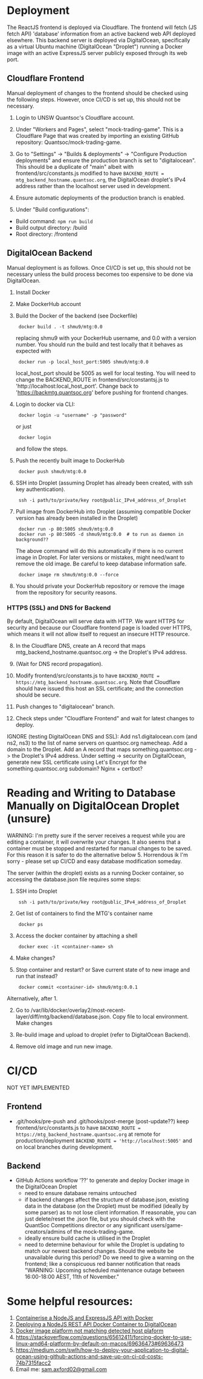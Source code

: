 # Deployment
The ReactJS frontend is deployed via Cloudflare. The frontend will fetch (JS fetch API) 'database' information from an active backend web API deployed elsewhere.
This backend server is deployed via DigitalOcean, specifically as a virtual Ubuntu machine (DigitalOcean "Droplet") running a Docker image with an active ExpressJS 
server publicly exposed through its web port.

## Cloudflare Frontend
Manual deployment of changes to the frontend should be checked using the following steps. However, once CI/CD is set up, this should not be necessary.
1. Login to UNSW Quantsoc's Cloudflare account.

2. Under "Workers and Pages", select "mock-trading-game". This is a Cloudflare Page that was created by importing an existing GitHub repository: Quantsoc/mock-trading-game.

3. Go to "Settings" -> "Builds & deployments" -> "Configure Production deployments" and ensure the production branch is set to "digitalocean". This should be a duplicate of 
"main" albeit with frontend/src/constants.js modified to have ```BACKEND_ROUTE = mtg_backend_hostname.quantsoc.org```, the DigitalOcean droplet's IPv4 address rather
than the localhost server used in development.

4. Ensure automatic deployments of the production branch is enabled.

5. Under "Build configurations":
- Build command: ```npm run build```
- Build output directory: /build
- Root directory: /frontend 

## DigitalOcean Backend
Manual deployment is as follows. Once CI/CD is set up, this should not be necessary unless the build process becomes too expensive to be done via DigitalOcean.
1. Install Docker

2. Make DockerHub account

3. Build the Docker of the backend (see Dockerfile)

        docker build . -t shmu9/mtg:0.0
    replacing shmu9 with your DockerHub username, and 0.0 with a version number. You should run the build and test locally that it behaves as expected with

        docker run -p local_host_port:5005 shmu9/mtg:0.0

	local_host_port should be 5005 as well for local testing. You will need to change the BACKEND_ROUTE in frontend/src/constantsj.js to 'http://localhost:local_host_port'. Change back to 'https://backmtg.quantsoc.org' before pushing for frontend changes.

4. Login to docker via CLI:

        docker login -u "username" -p "password"

    or just

        docker login
    and follow the steps.

5. Push the recently built image to DockerHub

        docker push shmu9/mtg:0.0

6. SSH into Droplet (assuming Droplet has already been created, with ssh key authentication).

        ssh -i path/to/private/key root@public_IPv4_address_of_Droplet

7. Pull image from DockerHub into Droplet (assuming compatible Docker version has already been installed in the Droplet)

        docker run -p 80:5005 shmu9/mtg:0.0
        docker run -p 80:5005 -d shmu9/mtg:0.0  # to run as daemon in background??
    The above command will do this automatically if there is no current image in Droplet.
    For later versions or mistakes, might need/want to remove the old image. Be careful to keep database information safe.

        docker image rm shmu9/mtg:0.0 --force

8. You should private your DockerHub repository or remove the image from the repository for security reasons.

### HTTPS (SSL) and DNS for Backend
By default, DigitalOcean will serve data with HTTP. We want HTTPS for security and because our Cloudflare frontend page is
loaded over HTTPS, which means it will not allow itself to request an insecure HTTP resource.

8. In the Cloudflare DNS, create an A record that maps mtg_backend_hostname.quantsoc.org -> the Droplet's IPv4 address.

9. (Wait for DNS record propagation).

10. Modify frontend/src/constants.js to have ```BACKEND_ROUTE = https://mtg_backend_hostname.quantsoc.org```. Note that Cloudflare should 
have issued this host an SSL certificate; and the connection should be secure.

11. Push changes to "digitalocean" branch.

12. Check steps under "Cloudflare Frontend" and wait for latest changes to deploy.


IGNORE (testing DigitalOcean DNS and SSL):
    Add ns1.digitalocean.com (and ns2, ns3) to the list of name servers on quantsoc.org namecheap. 
    Add a domain to the Droplet. 
    Add an A record that maps something.quantsoc.org -> the Droplet's IPv4 address.
    Under setting -> security on DigitalOcean, generate new SSL certificate using Let's Encrypt for the something.quantsoc.org subdomain?
    Nginx + certbot?

# Reading and Writing to Database Manually on DigitalOcean Droplet (unsure)
WARNING: I'm pretty sure if the server receives a request while you are editing a container, it will overwrite your changes. It also seems that a container must be stopped and restarted for manual changes to be saved. For this reason it is safer to do the alternative below 5. Horrendous ik I'm sorry - please set up CI/CD and easy database modification someday.

The server (within the droplet) exists as a running Docker container, so accessing the database.json file requires some steps:
1. SSH into Droplet

        ssh -i path/to/private/key root@public_IPv4_address_of_Droplet

2. Get list of containers to find the MTG's container name

        docker ps

3. Access the docker container by attaching a shell

        docker exec -it <container-name> sh

4. Make changes?

5. Stop container and restart? or Save current state of to new image and run that instead?

		docker commit <container-id> shmu9/mtg:0.0.1

Alternatively, after 1.

2. Go to /var/lib/docker/overlay2/most-recent-layer/diff/mtg/backend/database.json. Copy file to local environment. Make changes

3. Re-build image and upload to droplet (refer to DigitalOcean Backend).

4. Remove old image and run new image.





# CI/CD
NOT YET IMPLEMENTED

## Frontend
- .git/hooks/pre-push and .git/hooks/post-merge (post-update??) keep frontend/src/constants.js to have ```BACKEND_ROUTE = https://mtg_backend_hostname.quantsoc.org```
at remote for production/deployment ```BACKEND_ROUTE = 'http://localhost:5005'``` and on local branches during development.


## Backend
- GitHub Actions workflow '??' to generate and deploy Docker image in the DigitalOcean Droplet
    - need to ensure database remains untouched
    - if backend changes affect the structure of database.json, existing data in the database (on the Droplet) must be modified (ideally by some parser) as to not lose client
    information. If reasonable, you can just delete/reset the .json file, but you should check with the QuantSoc Competitions director or any significant users/game-creators/admins of the mock-trading-game.
    - ideally ensure build cache is utilised in the Droplet
    - need to determine behaviour for while the Droplet is updating to match our newest backend changes. Should the website be unavailable during this period? Do we need to give a warning on 
    the frontend; like a conspicuous red banner notification that reads "WARNING: Upcoming scheduled maintenance outage between 16:00-18:00 AEST, 11th of November."


# Some helpful resources:
1. [Containerise a NodeJS and ExpressJS API with Docker](https://www.youtube.com/watch?v=waKaGikF_Ig&ab_channel=WithChanakya)
2. [Deploying a NodeJS REST API Docker Container to DigitalOcean](https://www.youtube.com/watch?v=RSI3v5YzPbc&ab_channel=WithChanakya)
3. [Docker image platform not matching detected host plaform](https://stackoverflow.com/questions/72152446/warning-the-requested-images-platform-linux-amd64-does-not-match-the-detecte)
4. https://stackoverflow.com/questions/65612411/forcing-docker-to-use-linux-amd64-platform-by-default-on-macos/69636473#69636473 
5. https://medium.com/swlh/how-to-deploy-your-application-to-digital-ocean-using-github-actions-and-save-up-on-ci-cd-costs-74b7315facc2
6. Email me: sam.axford02@gmail.com